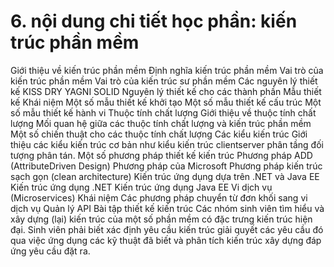 # 6. nội dung chi tiết học phần: kiến trúc phần mềm
Giới thiệu về kiến trúc phần mềm Định nghĩa kiến trúc phần mềm Vai trò của kiến trúc phần mềm Vai trò của kiến trúc sư phần mềm Các nguyên lý thiết kế KISS DRY YAGNI SOLID Nguyên lý thiết kế cho các thành phần Mẫu thiết kế Khái niệm Một số mẫu thiết kế khởi tạo Một số mẫu thiết kế cấu trúc Một số mẫu thiết kế hành vi Thuộc tính chất lượng Giới thiệu về thuộc tính chất lượng Mối quan hệ giữa các thuộc tính chất lượng và kiến trúc phần mềm Một số chiến thuật cho các thuộc tính chất lượng Các kiểu kiến trúc Giới thiệu các kiểu kiến trúc cơ bản như kiểu kiến trúc clientserver phân tầng đối tượng phân tán. Một số phương pháp thiết kế kiến trúc Phương pháp ADD (AttributeDriven Design) Phương pháp của Microsoft Phương pháp kiến trúc sạch gọn (clean architecture) Kiến trúc ứng dụng dựa trên .NET và Java EE Kiến trúc ứng dụng .NET Kiến trúc ứng dụng Java EE Vi dịch vụ (Microservices) Khái niệm Các phương pháp chuyển từ đơn khối sang vi dịch vụ Quản lý API Bài tập thiết kế kiến trúc Các nhóm sinh viên tìm hiểu và xây dựng (lại) kiến trúc của một số phần mềm có đặc trưng kiến trúc hiện đại. Sinh viên phải biết xác định yêu cầu kiến trúc giải quyết các yêu cầu đó qua việc ứng dụng các kỹ thuật đã biết và phân tích kiến trúc xây dựng đáp ứng yêu cầu đặt ra.
